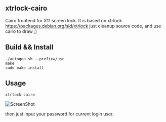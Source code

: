 xtrlock-cairo
-------------

Cairo frontend for X11 screen lock. It is based on xtrlock 
https://packages.debian.org/sid/xtrlock just cleanup source code, and use cairo 
to draw ;)


## Build && Install

```
./autogen.sh --prefix=/usr
make
sudo make install
```


## Usage

```
xtrlock-cairo
```

![ScreenShot](https://raw.github.com/xiangzhai/xtrlock-cairo/master/doc/xtrlock-cairo.jpg)

then just input your password for current login user.
